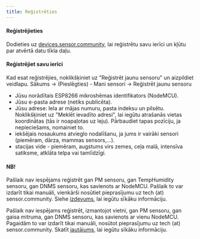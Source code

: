 ```yaml
---
title: Reģistrēties
---
```


#### Reģistrējieties

Dodieties uz [devices.sensor.community](https://devices.sensor.community), lai reģistrētu savu ierīci un kļūtu par atvērtā datu tīkla daļu.


#### Reģistrējiet savu ierīci
Kad esat reģistrējies, noklikšķiniet uz "Reģistrēt jaunu sensoru" un aizpildiet veidlapu.
Sākums -> (Pieslēgties) - Mani sensori -> Reģistrēt jaunu sensoru

* Jūsu norādītais ESP8266 mikroshēmas identifikators (NodeMCU).
* Jūsu e-pasta adrese (netiks publicēta).
* Jūsu adrese: Iela ar mājas numuru, pasta indeksu un pilsētu. Noklikšķiniet uz "Meklēt ievadīto adresi", lai iegūtu atrašanās vietas koordinātas (tās ir noapaļotas uz leju). Pārbaudiet tapas pozīciju, ja nepieciešams, nomainiet to.
* iekšējais nosaukums atvieglo nodalīšanu, ja jums ir vairāki sensori (piemēram, dārza, mammas sensors,...).
* stacijas vide - piemēram, augstums virs zemes, ceļa malā, intensīva satiksme, atklāta telpa vai tamlīdzīgi.

#### NB!
Pašlaik nav iespējams reģistrēt gan PM sensoru, gan TempHumidity sensoru, gan DNMS sensoru, kas savienots ar NodeMCU.
Pašlaik to var izdarīt tikai manuāli, vienkārši nosūtiet pieprasījumu uz tech (at) sensor.community.
Siehe [izdevums](https://github.com/opendata-stuttgart/sensor.community/issues/117), lai iegūtu sīkāku informāciju.

Pašlaik nav iespējams reģistrēt, izmantojot vietni, gan PM sensoru, gan gaisa mitruma, gan DNMS sensoru, kas savienots ar vienu NodeMCU.
Pagaidām to var izdarīt tikai manuāli, nosūtot pieprasījumu uz tech (at) sensor.community.
Skatīt [jautājums](https://github.com/opendata-stuttgart/sensor.community/issues/117
), lai iegūtu sīkāku informāciju.
